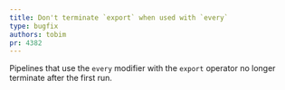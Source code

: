 ```yaml
---
title: Don't terminate `export` when used with `every`
type: bugfix
authors: tobim
pr: 4382
---
```


Pipelines that use the `every` modifier with the `export` operator no longer
terminate after the first run.
